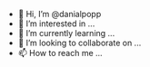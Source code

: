 - 👋 Hi, I’m @danialpopp
- 👀 I’m interested in ...
- 🌱 I’m currently learning ...
- 💞️ I’m looking to collaborate on ...
- 📫 How to reach me ...

<!---
danialpopp/danialpopp is a ✨ special ✨ repository because its `README.md` (this file) appears on your GitHub profile.
You can click the Preview link to take a look at your changes.
--->
